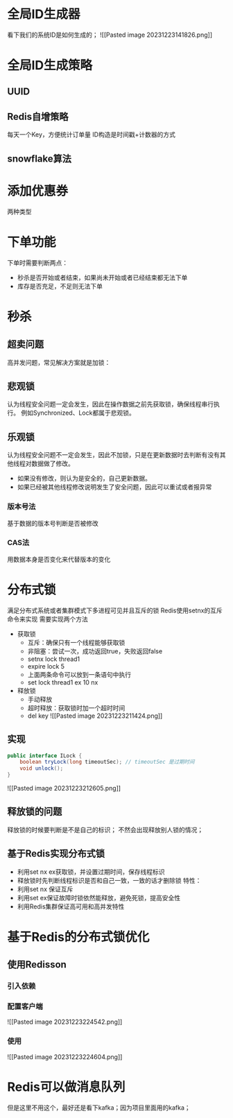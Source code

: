 # 全局ID生成器

看下我们的系统ID是如何生成的；
![[Pasted image 20231223141826.png]]

# 全局ID生成策略
## UUID

## Redis自增策略
每天一个Key，方便统计订单量
ID构造是时间戳+计数器的方式

## snowflake算法


# 添加优惠券
两种类型

# 下单功能
下单时需要判断两点：
- 秒杀是否开始或者结束，如果尚未开始或者已经结束都无法下单
- 库存是否充足，不足则无法下单


# 秒杀
## 超卖问题
高并发问题，常见解决方案就是加锁：


## 悲观锁
认为线程安全问题一定会发生，因此在操作数据之前先获取锁，确保线程串行执行。
例如Synchronized、Lock都属于悲观锁。

## 乐观锁
认为线程安全问题不一定会发生，因此不加锁，只是在更新数据时去判断有没有其他线程对数据做了修改。
- 如果没有修改，则认为是安全的，自己更新数据。
- 如果已经被其他线程修改说明发生了安全问题，因此可以重试或者报异常

### 版本号法
基于数据的版本号判断是否被修改

### CAS法
用数据本身是否变化来代替版本的变化

# 分布式锁
满足分布式系统或者集群模式下多进程可见并且互斥的锁
Redis使用setnx的互斥命令来实现
需要实现两个方法
- 获取锁
	- 互斥：确保只有一个线程能够获取锁
	- 非阻塞：尝试一次，成功返回true，失败返回false
	- setnx lock thread1
	- expire lock 5
	- 上面两条命令可以放到一条语句中执行
	- set lock thread1 ex 10 nx
- 释放锁
	- 手动释放
	- 超时释放：获取锁时加一个超时时间
	- del key
![[Pasted image 20231223211424.png]]

## 实现
```java
public interface ILock {
	boolean tryLock(long timeoutSec); // timeoutSec 是过期时间
	void unlock();
}
```
![[Pasted image 20231223212605.png]]

## 释放锁的问题
释放锁的时候要判断是不是自己的标识；
不然会出现释放别人锁的情况；

## 基于Redis实现分布式锁
- 利用set nx ex获取锁，并设置过期时间，保存线程标识
- 释放锁时先判断线程标识是否和自己一致，一致的话才删除锁
特性：
- 利用set nx 保证互斥
- 利用set ex保证故障时锁依然能释放，避免死锁，提高安全性
- 利用Redis集群保证高可用和高并发特性

# 基于Redis的分布式锁优化
## 使用Redisson
### 引入依赖
### 配置客户端
![[Pasted image 20231223224542.png]]

### 使用
![[Pasted image 20231223224604.png]]

# Redis可以做消息队列
但是这里不用这个，最好还是看下kafka；因为项目里面用的kafka；









